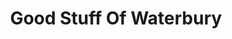 ---
title: "Good Stuff Of Waterbury"
url: /waterbury-center/good-stuff-of-waterbury/
shop: Tabak
---